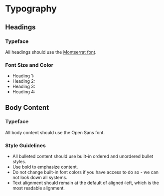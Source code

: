# Typography

## Headings
### Typeface
All headings should use the [Montserrat font](https://fonts.google.com/specimen/Montserrat).

### Font Size and Color

- Heading 1: 
- Heading 2:
- Heading 3:
- Heading 4:

## Body Content 
### Typeface
All body content should use the Open Sans font.

### Style Guidelines
- All bulleted content should use built-in ordered and unordered bullet styles.
- Use bold to emphasize content.
- Do not change built-in font colors if you have access to do so - we can not look down all systems. 
- Text alignment should remain at the default of aligned-left, which is the most readable alignment. 
